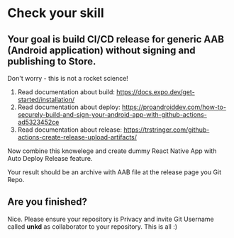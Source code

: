 # Check your skill

## Your goal is build CI/CD release for generic AAB (Android application) without signing and publishing to Store.

Don't worry - this is not a rocket science!


1. Read documentation about build: https://docs.expo.dev/get-started/installation/ 
2. Read documentation about deploy: https://proandroiddev.com/how-to-securely-build-and-sign-your-android-app-with-github-actions-ad5323452ce
3. Read documentation about release: https://trstringer.com/github-actions-create-release-upload-artifacts/

Now combine this knowelege and create dummy React Native App with Auto Deploy Release feature.

Your result should be an archive with AAB file at the release page you Git Repo.

## Are you finished?

Nice. Please ensure your repository is Privacy and invite Git Username called **unkd** as collaborator to your repository.
This is all :)
